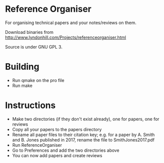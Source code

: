 # Reference Organiser

For organising technical papers and your notes/reviews on them.

Download binaries from http://www.lyndonhill.com/Projects/referenceorganiser.html

Source is under GNU GPL 3.

# Building

* Run qmake on the pro file
* Run make

# Instructions

* Make two directories (if they don't exist already), one for papers, one for reviews
* Copy all your papers to the papers directory
* Rename all paper files to their citation key; e.g. for a paper by A. Smith and B. Jones published in 2017, rename the file to SmithJones2017.pdf
* Run ReferenceOrganiser
* Go to Preferences and add the two directories above
* You can now add papers and create reviews
